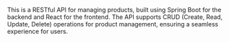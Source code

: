 This is a RESTful API for managing products, built using Spring Boot for the backend and React for the frontend. The API supports CRUD (Create, Read, Update, Delete) operations for product management, ensuring a seamless experience for users.

